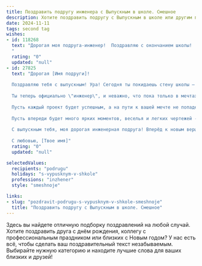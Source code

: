 ```yaml
---
title: Поздравить подругу инженера с Выпускным в школе. Смешное
description: Хотите поздравить подругу с Выпускным в школе или другим праздником? Наш ИИ создаст незабываемое поздравление, а вы обязательно выделитесь среди других.  
date: 2024-11-11
tags: second tag
wishes:
- id: 118268
  text: "Дорогая моя подруга-инженер!  Поздравляю с окончанием школы!  Теперь вместо контрольных – чертежи, вместо уроков –  проекты, вместо звонка – гудок  (надеюсь, не  сирены!).  Пусть твоя жизнь будет такой же  устойчивой, как  хороший фундамент, и такой же яркой, как  светофор в час пик –  всегда  в движении, но безопасно!  Держись,  будущий гений  инженерной мысли!
  "
  rating: "0"
  updated: "null"
- id: 27825
  text: "Дорогая [Имя подруги]!
  
  Поздравляю тебя с выпускным! Ура! Сегодня ты покидаешь стену школы — теперь твоим главным предметом станет \"жизнь\", а испытания будут проходить за пределами классов!
  
  Ты теперь официально \"инженер\", и неважно, что пока только в мечтах. Помни, что даже если однажды соберешь \"конструктор\" из своей жизни не так, как планировала, всегда можно обратиться к \"инструкции\" — это может быть семейный совет или подруга с вашей \"женской математикой\"!
  
  Пусть каждый проект будет успешным, а на пути к вашей мечте не попадется \"недоходный чертеж\"! Желаю тебе находить выход из любых обстоятельств без необходимости добавлять \"клей\" или \"болты\".
  
  Пусть впереди будет много ярких моментов, веселья и легких чертежей - и помни, что у тебя всегда есть один заготовленный \"дизайн\" нашего дружеского кафе. Просто намечай планы, и мы быстро соорудим!
  
  С выпускным тебя, моя дорогая инженерная подруга! Вперёд к новым вершинам! 🎉🚀
  
  С любовью, [Твое имя]"
  rating: "0"
  updated: "null"

selectedValues:
  recipients: "podrugu"
  holidays: "s-vypusknym-v-shkole"
  professions: "inzhener"
  style: "smeshnoje"

links:
- slug: "pozdravit-podrugu-s-vypusknym-v-shkole-smeshnoje"
  title: "Поздравить подругу с Выпускным в школе. Смешное"
---
```


Здесь вы найдете отличную подборку поздравлений на любой случай.
Хотите поздравить друга с днём рождения, коллегу с профессиональным праздником или близких с Новым годом? У нас есть всё, чтобы сделать ваш поздравительный текст незабываемым. Выбирайте нужную категорию и находите лучшие слова для ваших близких и друзей!
